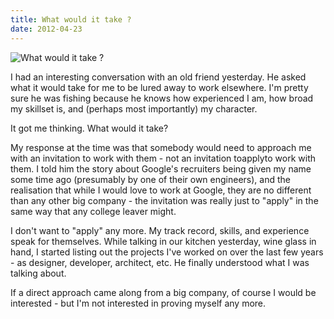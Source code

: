 ```yaml
---
title: What would it take ?
date: 2012-04-23
---
```


![What would it take ?](https://source.unsplash.com/7QCBakMyDCE/1600x900)

I had an interesting conversation with an old friend yesterday. He asked what it would take for me to be lured away to work elsewhere. I'm pretty sure he was fishing because he knows how experienced I am, how broad my skillset is, and (perhaps most importantly) my character.

It got me thinking. What would it take?

My response at the time was that somebody would need to approach me with an invitation to work with them - not an invitation toapplyto work with them. I told him the story about Google's recruiters being given my name some time ago (presumably by one of their own engineers), and the realisation that while I would love to work at Google, they are no different than any other big company - the invitation was really just to "apply" in the same way that any college leaver might.

I don't want to "apply" any more. My track record, skills, and experience speak for themselves. While talking in our kitchen yesterday, wine glass in hand, I started listing out the projects I've worked on over the last few years - as designer, developer, architect, etc. He finally understood what I was talking about.

If a direct approach came along from a big company, of course I would be interested - but I'm not interested in proving myself any more.